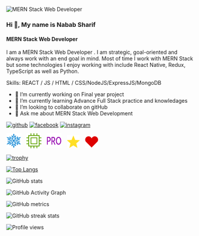 
![MERN Stack Web Developer](https://qph.cf2.quoracdn.net/main-qimg-073ea8b86447ed9310e7e73bd89894b3)

### Hi 👋, My name is Nabab Sharif
#### MERN Stack Web Developer

I am a MERN Stack Web Developer . I am strategic, goal-oriented and always work with an end goal in mind. Most of time I work with MERN Stack but some technologies I enjoy working with include React Native, Redux, TypeScript as well as Python.

Skills: REACT / JS / HTML / CSS/NodeJS/ExpressJS/MongoDB

- 🔭 I’m currently working on Final year project 
- 🌱 I’m currently learning Advance Full Stack practice and knowledages
- 👯 I’m looking to collaborate on gitHub 
- 💬 Ask me about MERN Stack Web Development 


[<img src='https://cdn.jsdelivr.net/npm/simple-icons@3.0.1/icons/github.svg' alt='github' height='40'>](https://github.com/NababSharif2)  [<img src='https://cdn.jsdelivr.net/npm/simple-icons@3.0.1/icons/facebook.svg' alt='facebook' height='40'>](https://www.facebook.com/mdnababshorif.mozumder.9)  [<img src='https://cdn.jsdelivr.net/npm/simple-icons@3.0.1/icons/instagram.svg' alt='instagram' height='40'>](https://www.instagram.com/MDNababSharif/)  

<a href='https://archiveprogram.github.com/'><img src='https://raw.githubusercontent.com/acervenky/animated-github-badges/master/assets/acbadge.gif' width='40' height='40'></a> <a href='https://docs.github.com/en/developers'><img src='https://raw.githubusercontent.com/acervenky/animated-github-badges/master/assets/devbadge.gif' width='40' height='40'></a> <a href='https://github.com/pricing'><img src='https://raw.githubusercontent.com/acervenky/animated-github-badges/master/assets/pro.gif' width='40' height='40'></a> <a href='https://stars.github.com/'><img src='https://raw.githubusercontent.com/acervenky/animated-github-badges/master/assets/starbadge.gif' width='35' height='35'></a> <a href='https://docs.github.com/en/github/supporting-the-open-source-community-with-github-sponsors'><img src='https://raw.githubusercontent.com/acervenky/animated-github-badges/master/assets/sponsorbadge.gif' width='35' height='35'></a> 

[![trophy](https://github-profile-trophy.vercel.app/?username=NababSharif2)](https://github.com/ryo-ma/github-profile-trophy)

[![Top Langs](https://github-readme-stats.vercel.app/api/top-langs/?username=NababSharif2)](https://github.com/anuraghazra/github-readme-stats)

![GitHub stats](https://github-readme-stats.vercel.app/api?username=NababSharif2&show_icons=true&count_private=true)  

![GitHub Activity Graph](https://activity-graph.herokuapp.com/graph?username=NababSharif2)  

![GitHub metrics](https://metrics.lecoq.io/NababSharif2)  

![GitHub streak stats](https://github-readme-streak-stats.herokuapp.com/?user=NababSharif2)  

![Profile views](https://gpvc.arturio.dev/NababSharif2)
